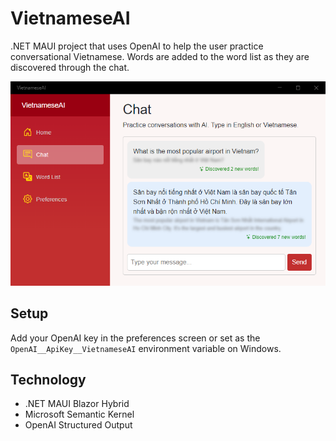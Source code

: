 # VietnameseAI

.NET MAUI project that uses OpenAI to help the user practice conversational Vietnamese.  Words are added to the word list as they are discovered through the chat.


![Screenshot of conversation](docs/screenshot.png)

## Setup

Add your OpenAI key in the preferences screen or set as the `OpenAI__ApiKey__VietnameseAI` environment variable on Windows.

## Technology

- .NET MAUI Blazor Hybrid
- Microsoft Semantic Kernel
- OpenAI Structured Output
